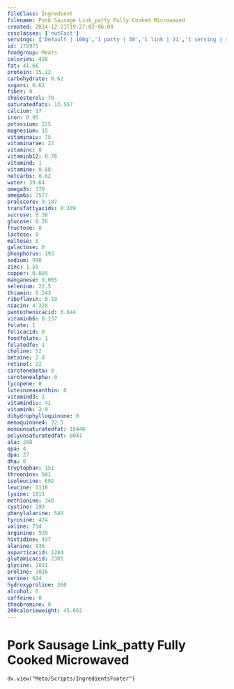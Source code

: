 ```yaml
---
fileClass: Ingredient
filename: Pork Sausage Link_patty Fully Cooked Microwaved
created: 2024-12-21T19:27:02-06:00
cssclasses: ['nutFact']
servings: ['Default | 100g','1 patty | 30','1 link | 21','1 serving | 48']
id: 172971
foodgroup: Meats
calories: 438
fat: 41.66
protein: 15.12
carbohydrate: 0.62
sugars: 0.62
fiber: 0
cholesterol: 79
saturatedfats: 13.557
calcium: 17
iron: 0.95
potassium: 225
magnesium: 15
vitaminaiu: 75
vitaminarae: 22
vitaminc: 0
vitaminb12: 0.76
vitamind: 1
vitamine: 0.88
netcarbs: 0.62
water: 39.64
omega3s: 370
omega6s: 7577
pralscore: 9.187
transfattyacids: 0.209
sucrose: 0.36
glucose: 0.26
fructose: 0
lactose: 0
maltose: 0
galactose: 0
phosphorus: 193
sodium: 990
zinc: 1.59
copper: 0.085
manganese: 0.065
selenium: 22.5
thiamin: 0.243
riboflavin: 0.18
niacin: 4.328
pantothenicacid: 0.644
vitaminb6: 0.137
folate: 1
folicacid: 0
foodfolate: 1
folatedfe: 1
choline: 52
betaine: 2.8
retinol: 22
carotenebeta: 0
carotenealpha: 0
lycopene: 0
luteinzeaxanthin: 0
vitamind3: 1
vitamindiu: 41
vitamink: 2.9
dihydrophylloquinone: 0
menaquinone4: 22.5
monounsaturatedfat: 16448
polyunsaturatedfat: 8041
ala: 288
epa: 4
dpa: 27
dha: 8
tryptophan: 151
threonine: 501
isoleucine: 602
leucine: 1110
lysine: 1011
methionine: 348
cystine: 193
phenylalanine: 540
tyrosine: 424
valine: 714
arginine: 939
histidine: 437
alanine: 936
asparticacid: 1284
glutamicacid: 2301
glycine: 1031
proline: 1016
serine: 624
hydroxyproline: 360
alcohol: 0
caffeine: 0
theobromine: 0
200calorieweight: 45.662
---
```


# Pork Sausage Link_patty Fully Cooked Microwaved

```dataviewjs
dv.view("Meta/Scripts/IngredientsFooter")
```